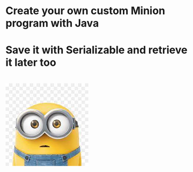 # Create your own custom Minion program with Java
# Save it with Serializable and retrieve it later too 
# ![img.png](img.png)
